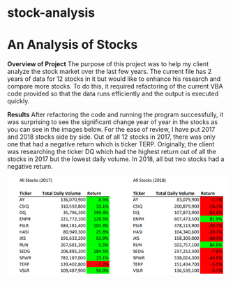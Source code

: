 # stock-analysis


# An Analysis of Stocks
 
**Overview of Project**
The purpose of this project was to help my client analyze the stock market over the last few years.  The current file has 2 years of data for 12 stocks in it but would like to enhance his research and compare more stocks.  To do this, it required refactoring of the current VBA code provided so that the data runs efficiently and the output is executed quickly.

**Results**
After refactoring the code and running the program successfully, it was surprising to see the significant change year of year in the stocks as you can see in the images below.  For the ease of review, I have put 2017 and 2018 stocks side by side.  Out of all 12 stocks in 2017, there was only one that had a negative return which is ticker TERP.  Originally, the client was researching the ticker DQ which had the highest return out of all the stocks in 2017 but the lowest daily volume.  In 2018, all but two stocks had a negative return.

![](/Resources/VBA_Comparison.png)

